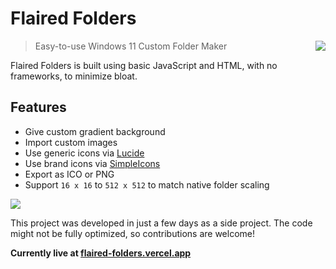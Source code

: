 # Flaired Folders

> <img src="https://flaired-folders.vercel.app/assets/favicon/favicon-96x96.png" align="right" />
> Easy-to-use Windows 11 Custom Folder Maker

Flaired Folders is built using basic JavaScript and HTML, with no frameworks, to minimize bloat.

## Features

- Give custom gradient background
- Import custom images
- Use generic icons via [Lucide](https://lucide.dev)
- Use brand icons via [SimpleIcons](https://simpleicons.org/)
- Export as ICO or PNG
- Support `16 x 16` to `512 x 512` to match native folder scaling

<img src="https://flaired-folders.vercel.app/assets/example.png" align="center" />

This project was developed in just a few days as a side project. The code might not be fully optimized, so contributions are welcome!

**Currently live at [flaired-folders.vercel.app](https://flaired-folders.vercel.app)**
